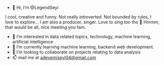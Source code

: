 - 👋 Hi, I’m @LegendSeyi

I cool, creative and funny. Not really introverted. 
Not bounded by rules, 
I love to explore... 
I am also a producer, singer.
Love to sing too tho 🌚
Hmmm, that would be all, nice meeting you fam.


- 👀 I’m interested in data related topics, 
technology, machine learning, artificial intelligence 
- 🌱 I’m currently learning machine learning, backend web development.
- 💞️ I’m looking to collaborate on projects relating to data analysis 
- 📫 mail me at adeyemiseyi04@gmail.com


